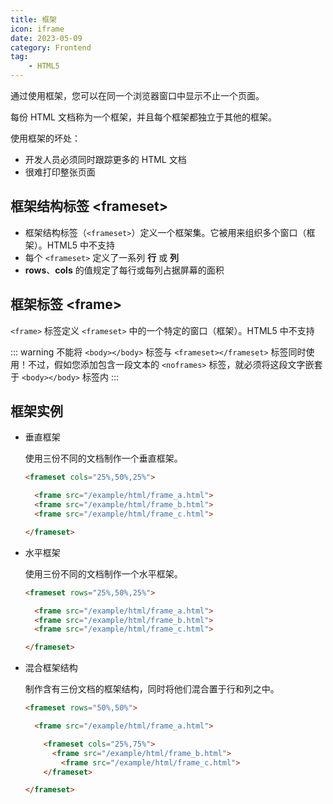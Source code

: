 ```yaml
---
title: 框架
icon: iframe
date: 2023-05-09
category: Frontend
tag:
    - HTML5
---
```


通过使用框架，您可以在同一个浏览器窗口中显示不止一个页面。

每份 HTML 文档称为一个框架，并且每个框架都独立于其他的框架。

使用框架的坏处：

- 开发人员必须同时跟踪更多的 HTML 文档
- 很难打印整张页面

## 框架结构标签 \<frameset>

- 框架结构标签（`<frameset>`）定义一个框架集。它被用来组织多个窗口（框架）。HTML5 中不支持
- 每个 `<frameset>` 定义了一系列 **行** 或 **列**
- **rows**、**cols** 的值规定了每行或每列占据屏幕的面积

## 框架标签 \<frame>

`<frame>` 标签定义 `<frameset>` 中的一个特定的窗口（框架）。HTML5 中不支持

::: warning
不能将 `<body></body>` 标签与 `<frameset></frameset>` 标签同时使用！不过，假如您添加包含一段文本的 `<noframes>` 标签，就必须将这段文字嵌套于 `<body></body>` 标签内
:::

## 框架实例

- 垂直框架

    使用三份不同的文档制作一个垂直框架。

    ```html
    <frameset cols="25%,50%,25%">

      <frame src="/example/html/frame_a.html">
      <frame src="/example/html/frame_b.html">
      <frame src="/example/html/frame_c.html">

    </frameset>
    ```

- 水平框架

    使用三份不同的文档制作一个水平框架。

    ```html
    <frameset rows="25%,50%,25%">

      <frame src="/example/html/frame_a.html">
      <frame src="/example/html/frame_b.html">
      <frame src="/example/html/frame_c.html">

    </frameset>
    ```

- 混合框架结构

    制作含有三份文档的框架结构，同时将他们混合置于行和列之中。

    ```html
    <frameset rows="50%,50%">
    
      <frame src="/example/html/frame_a.html">
    
        <frameset cols="25%,75%">
          <frame src="/example/html/frame_b.html">
            <frame src="/example/html/frame_c.html">
        </frameset>
    
    </frameset>
    ```

